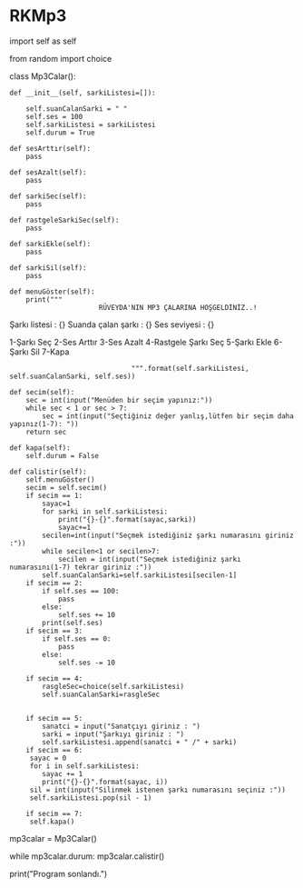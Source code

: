 # RKMp3
import self as self

from random import choice

class Mp3Calar():

    def __init__(self, sarkiListesi=[]):
    
        self.suanCalanSarki = " "
        self.ses = 100
        self.sarkiListesi = sarkiListesi
        self.durum = True

    def sesArttır(self):
        pass

    def sesAzalt(self):
        pass

    def sarkiSec(self):
        pass

    def rastgeleSarkiSec(self):
        pass

    def sarkiEkle(self):
        pass

    def sarkiSil(self):
        pass

    def menuGöster(self):
        print("""
                          RÜVEYDA'NIN MP3 ÇALARINA HOŞGELDİNİZ..!
Şarkı listesi : {}
Suanda çalan şarkı : {}
Ses seviyesi : {}

1-Şarkı Seç
2-Ses Arttır
3-Ses Azalt
4-Rastgele Şarkı Seç
5-Şarkı Ekle 
6-Şarkı Sil
7-Kapa
                                  

                                  """.format(self.sarkiListesi, self.suanCalanSarki, self.ses))

    def secim(self):
        sec = int(input("Menüden bir seçim yapınız:"))
        while sec < 1 or sec > 7:
            sec = int(input("Seçtiğiniz değer yanlış,lütfen bir seçim daha yapınız(1-7): "))
        return sec

    def kapa(self):
        self.durum = False

    def calistir(self):
        self.menuGöster()
        secim = self.secim()
        if secim == 1:
            sayac=1
            for sarki in self.sarkiListesi:
                print("{}-{}".format(sayac,sarki))
                sayac+=1
            secilen=int(input("Seçmek istediğiniz şarkı numarasını giriniz :"))
            while secilen<1 or secilen>7:
                secilen = int(input("Seçmek istediğiniz şarkı numarasını(1-7) tekrar giriniz :"))
            self.suanCalanSarki=self.sarkiListesi[secilen-1]
        if secim == 2:
            if self.ses == 100:
                pass
            else:
                self.ses += 10
            print(self.ses)
        if secim == 3:
            if self.ses == 0:
                pass
            else:
                self.ses -= 10

        if secim == 4:
            rasgleSec=choice(self.sarkiListesi)
            self.suanCalanSarki=rasgleSec


        if secim == 5:
            sanatci = input("Sanatçıyı giriniz : ")
            sarki = input("Şarkıyı giriniz : ")
            self.sarkiListesi.append(sanatci + " /" + sarki)
        if secim == 6:
         sayac = 0
         for i in self.sarkiListesi:
            sayac += 1
            print("{}-{}".format(sayac, i))
         sil = int(input("Silinmek istenen şarkı numarasını seçiniz :"))
         self.sarkiListesi.pop(sil - 1)

        if secim == 7:
         self.kapa()


mp3calar = Mp3Calar()

while mp3calar.durum:
    mp3calar.calistir()

print("Program sonlandı.")
